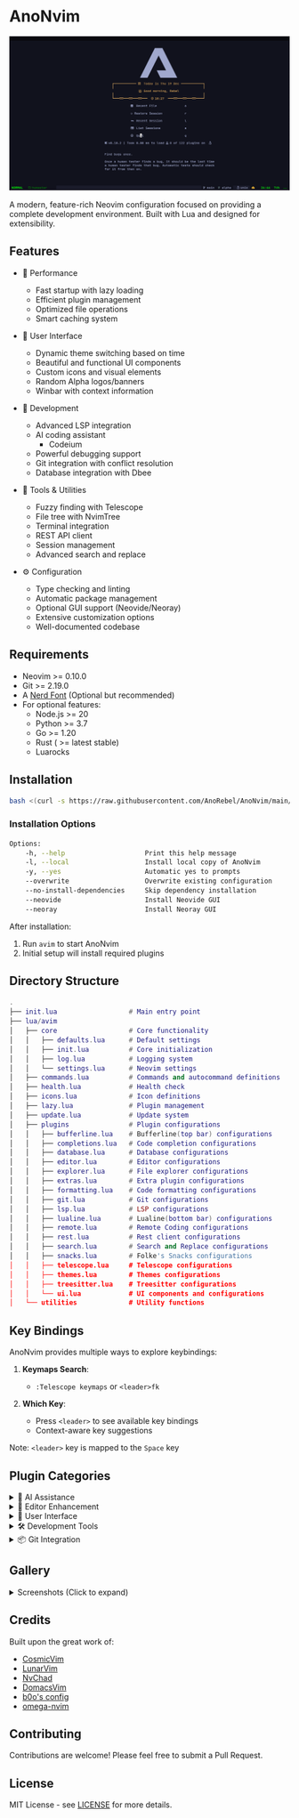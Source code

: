 # AnoNvim

![AnoNvim](.media/dashboard_alt.png)

A modern, feature-rich Neovim configuration focused on providing a complete development environment. Built with Lua and
designed for extensibility.

## Features

- 🚀 Performance

  - Fast startup with lazy loading
  - Efficient plugin management
  - Optimized file operations
  - Smart caching system

- 🎨 User Interface

  - Dynamic theme switching based on time
  - Beautiful and functional UI components
  - Custom icons and visual elements
  - Random Alpha logos/banners
  - Winbar with context information

- 📝 Development

  - Advanced LSP integration
  - AI coding assistant
    - Codeium
  - Powerful debugging support
  - Git integration with conflict resolution
  - Database integration with Dbee

- 🔧 Tools & Utilities

  - Fuzzy finding with Telescope
  - File tree with NvimTree
  - Terminal integration
  - REST API client
  - Session management
  - Advanced search and replace

- ⚙️ Configuration
  - Type checking and linting
  - Automatic package management
  - Optional GUI support (Neovide/Neoray)
  - Extensive customization options
  - Well-documented codebase

## Requirements

- Neovim >= 0.10.0
- Git >= 2.19.0
- A [Nerd Font](https://www.nerdfonts.com/) (Optional but recommended)
- For optional features:
  - Node.js >= 20
  - Python >= 3.7
  - Go >= 1.20
  - Rust ( >= latest stable)
  - Luarocks

## Installation

```bash
bash <(curl -s https://raw.githubusercontent.com/AnoRebel/AnoNvim/main/.install/installer.sh)
```

### Installation Options

```bash
Options:
    -h, --help                    Print this help message
    -l, --local                   Install local copy of AnoNvim
    -y, --yes                     Automatic yes to prompts
    --overwrite                   Overwrite existing configuration
    --no-install-dependencies     Skip dependency installation
    --neovide                     Install Neovide GUI
    --neoray                      Install Neoray GUI
```

After installation:

1. Run `avim` to start AnoNvim
2. Initial setup will install required plugins

## Directory Structure

```lua
.
├── init.lua                  # Main entry point
├── lua/avim
│   ├── core                  # Core functionality
│   │   ├── defaults.lua      # Default settings
│   │   ├── init.lua          # Core initialization
│   │   ├── log.lua           # Logging system
│   │   └── settings.lua      # Neovim settings
│   ├── commands.lua          # Commands and autocommand definitions
│   ├── health.lua            # Health check
│   ├── icons.lua             # Icon definitions
│   ├── lazy.lua              # Plugin management
│   ├── update.lua            # Update system
│   ├── plugins               # Plugin configurations
│   │   ├── bufferline.lua    # Bufferline(top bar) configurations
│   │   ├── completions.lua   # Code completion configurations
│   │   ├── database.lua      # Database configurations
│   │   ├── editor.lua        # Editor configurations
│   │   ├── explorer.lua      # File explorer configurations
│   │   ├── extras.lua        # Extra plugin configurations
│   │   ├── formatting.lua    # Code formatting configurations
│   │   ├── git.lua           # Git configurations
│   │   ├── lsp.lua           # LSP configurations
│   │   ├── lualine.lua       # Lualine(bottom bar) configurations
│   │   ├── remote.lua        # Remote Coding configurations
│   │   ├── rest.lua          # Rest client configurations
│   │   ├── search.lua        # Search and Replace configurations
│   │   ├── snacks.lua        # Folke's Snacks configurations
│   │   ├── telescope.lua     # Telescope configurations
│   │   ├── themes.lua        # Themes configurations
│   │   ├── treesitter.lua    # Treesitter configurations
│   │   └── ui.lua            # UI components and configurations
│   └── utilities             # Utility functions
```

## Key Bindings

AnoNvim provides multiple ways to explore keybindings:

1. **Keymaps Search**:

   - `:Telescope keymaps` or `<leader>fk`

2. **Which Key**:
   - Press `<leader>` to see available key bindings
   - Context-aware key suggestions

Note: `<leader>` key is mapped to the `Space` key

## Plugin Categories

<details><summary>🧠 AI Assistance</summary>

- [Codeium.nvim](https://github.com/Exafunction/codeium.nvim) - AI code completion

</details>

<details><summary>📝 Editor Enhancement</summary>

- [Alpha](https://github.com/goolord/alpha-nvim) - Startup screen
- [Better Escape](https://github.com/max397574/better-escape.nvim) - Better escape key handling
- [Comment](https://github.com/numToStr/Comment.nvim) - Code commenting
- [Surround](https://github.com/kylechui/nvim-surround) - Text surroundings
- [Which Key](https://github.com/folke/which-key.nvim) - Key binding helper

</details>

<details><summary>🎨 User Interface</summary>

- [Barbecue](https://github.com/Beekaboo/dropbar.nvim) - VS Code-like winbar
- [Bufferline](https://github.com/akinsho/bufferline.nvim) - Buffer line
- [Lualine](https://github.com/nvim-lualine/lualine.nvim) - Status line
- [NeoTree](https://github.com/nvim-neo-tree/neo-tree.nvim) - File explorer
- [Oil](https://github.com/stevearc/oil.nvim) - Buffer-like File explorer
- [Telescope](https://github.com/nvim-telescope/telescope.nvim) - Fuzzy finder

</details>

<details><summary>🛠️ Development Tools</summary>

- [LSP](https://github.com/neovim/nvim-lspconfig) - Language Server Protocol
- [None-LS](https://github.com/nvimtools/none-ls.nvim) - Language Server Protocol (extras)
- [Lazy](https://github.com/folke/lazy.nvim) - Plugin management
- [Mason](https://github.com/williamboman/mason.nvim) - Package management
- [Rest APIs](https://github.com/rest-nvim/rest.nvim) - REST client
- [Persisted](https://github.com/olimorris/persisted.nvim) - Session management
- [Multiple Cursors](https://github.com/brenton-leighton/multiple-cursors.nvim) - Multiple cursors

</details>

<details><summary>📦 Git Integration</summary>

- [Gitsigns](https://github.com/lewis6991/gitsigns.nvim) - Git decorations
- [Diffview](https://github.com/sindrets/diffview.nvim) - Git diff viewer
- [Conflict](https://github.com/akinsho/git-conflict.nvim) - Conflict resolution

</details>

## Gallery

<details><summary>Screenshots (Click to expand)</summary>

![Dashboard](.media/dashboard.png) ![NeoTree](.media/neotree.png) ![Keymaps](.media/keymaps.png)
![Search and Replace](.media/search_and_replace.png) ![Themes](.media/themes.png) ![Terminal](.media/terminal.png)
![Database](.media/database.png)

</details>

## Credits

Built upon the great work of:

- [CosmicVim](https://github.com/CosmicNvim/CosmicNvim)
- [LunarVim](https://github.com/LunarVim/LunarVim)
- [NvChad](https://github.com/NvChad/NvChad)
- [DomacsVim](https://github.com/DomacsVim/DomacsVim)
- [b0o's config](https://github.com/b0o/nvim-conf)
- [omega-nvim](https://github.com/max397574/omega-nvim)

## Contributing

Contributions are welcome! Please feel free to submit a Pull Request.

## License

MIT License - see [LICENSE](LICENSE) for more details.
